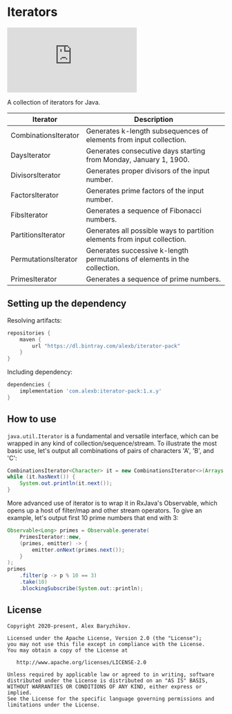 # Iterators

[![Maven](https://img.shields.io/maven-metadata/v/https/dl.bintray.com/alexb/iterator-pack/com/alexb/iterator-pack/maven-metadata.xml)](https://bintray.com/alexb/iterator-pack/iterators/_latestVersion)

A collection of iterators for Java.

| Iterator             | Description                                                               |
| -------------------- | ------------------------------------------------------------------------- |
| CombinationsIterator | Generates k-length subsequences of elements from input collection.        |
| DaysIterator         | Generates consecutive days starting from Monday, January 1, 1900.         |
| DivisorsIterator     | Generates proper divisors of the input number.                            |
| FactorsIterator      | Generates prime factors of the input number.                              |
| FibsIterator         | Generates a sequence of Fibonacci numbers.                                |
| PartitionsIterator   | Generates all possible ways to partition elements from input collection.  |
| PermutationsIterator | Generates successive k-length permutations of elements in the collection. |
| PrimesIterator       | Generates a sequence of prime numbers.                                    |

## Setting up the dependency

Resolving artifacts:

```groovy
repositories {
    maven {
        url "https://dl.bintray.com/alexb/iterator-pack"
    }
}
```

Including dependency:

```groovy
dependencies {
    implementation 'com.alexb:iterator-pack:1.x.y'
}
```

## How to use

`java.util.Iterator` is a fundamental and versatile interface, which can be wrapped in any kind of
collection/sequence/stream. To illustrate the most basic use, let's output all combinations of
pairs of characters 'A', 'B', and 'C':

```java
CombinationsIterator<Character> it = new CombinationsIterator<>(Arrays.asList('A', 'B', 'C'), 2);
while (it.hasNext()) {
    System.out.println(it.next());
}
```

More advanced use of iterator is to wrap it in RxJava's Observable, which opens up a host of
filter/map and other stream operators. To give an example, let's output first 10 prime numbers
that end with 3:  

```java
Observable<Long> primes = Observable.generate(
    PrimesIterator::new,
    (primes, emitter) -> {
        emitter.onNext(primes.next());
    }
);
primes
    .filter(p -> p % 10 == 3)
    .take(10)
    .blockingSubscribe(System.out::println);

```

## License

```
Copyright 2020-present, Alex Baryzhikov.

Licensed under the Apache License, Version 2.0 (the "License");
you may not use this file except in compliance with the License.
You may obtain a copy of the License at

   http://www.apache.org/licenses/LICENSE-2.0

Unless required by applicable law or agreed to in writing, software
distributed under the License is distributed on an "AS IS" BASIS,
WITHOUT WARRANTIES OR CONDITIONS OF ANY KIND, either express or implied.
See the License for the specific language governing permissions and
limitations under the License.
```
